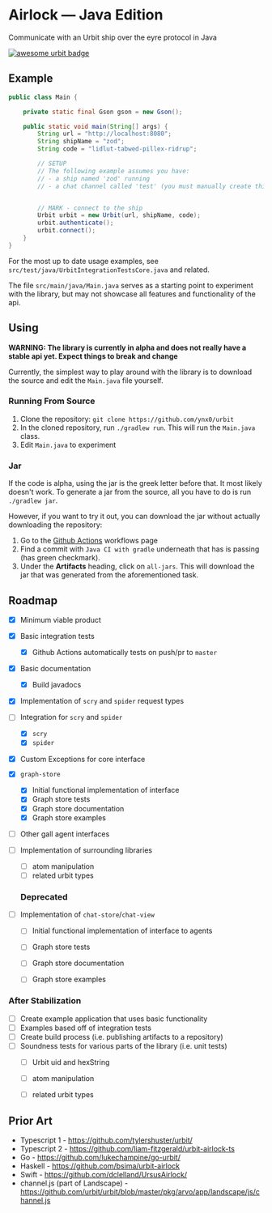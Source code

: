 # Airlock — Java Edition

Communicate with an Urbit ship over the eyre protocol in Java

[![awesome urbit badge](https://img.shields.io/badge/~-awesome%20urbit-lightgrey)](https://github.com/urbit/awesome-urbit)

## Example
```java
public class Main {

	private static final Gson gson = new Gson();

	public static void main(String[] args) {
		String url = "http://localhost:8080";
		String shipName = "zod";
		String code = "lidlut-tabwed-pillex-ridrup";

		// SETUP
        // The following example assumes you have:
        // - a ship named 'zod' running
        // - a chat channel called 'test' (you must manually create this)


        // MARK - connect to the ship
		Urbit urbit = new Urbit(url, shipName, code);
        urbit.authenticate();
		urbit.connect();
	}
}

```

For the most up to date usage examples, see `src/test/java/UrbitIntegrationTestsCore.java` and related.

The file `src/main/java/Main.java` serves as a starting point to experiment with the library, 
but may not showcase all features and functionality of the api. 




## Using

**WARNING: The library is currently in alpha and does not really have a stable api yet. Expect things to break and change**

Currently, the simplest way to play around with the library is to download the source and edit the `Main.java` file yourself.

### Running From Source
1. Clone the repository: `git clone https://github.com/ynx0/urbit`
2. In the cloned repository, run `./gradlew run`. This will run the `Main.java` class.
3. Edit `Main.java` to experiment

### Jar
If the code is alpha, using the jar is the greek letter before that. It most likely doesn't work.
To generate a jar from the source, all you have to do is run `./gradlew jar`.

However, if you want to try it out, you can download the jar without actually downloading the repository:
1. Go to the [Github Actions](https://github.com/ynx0/urbit/actions) workflows page
2. Find a commit with `Java CI with gradle` underneath that has is passing (has green checkmark).
3. Under the **Artifacts** heading, click on `all-jars`. This will download the jar that was generated from the aforementioned task.





## Roadmap

- [x] Minimum viable product
- [x] Basic integration tests
    - [x] Github Actions automatically tests on push/pr to `master`
- [x] Basic documentation
    - [x] Build javadocs
- [x] Implementation of `scry` and `spider` request types
- [ ] Integration for `scry` and `spider`
    - [x] `scry`
    - [x] `spider`
- [x] Custom Exceptions for core interface 

- [x] `graph-store`
    - [x] Initial functional implementation of interface 
    - [x] Graph store tests
    - [x] Graph store documentation
    - [x] Graph store examples

- [ ] Other gall agent interfaces

- [ ] Implementation of surrounding libraries
  - [ ] atom manipulation
  - [ ] related urbit types

  ### Deprecated
- [ ] Implementation of `chat-store`/`chat-view`
  - [ ] Initial functional implementation of interface to agents
  - [ ] Graph store tests
  - [ ] Graph store documentation
  - [ ] Graph store examples



### After Stabilization
- [ ] Create example application that uses basic functionality
- [ ] Examples based off of integration tests
- [ ] Create build process (i.e. publishing artifacts to a repository)
- [ ] Soundness tests for various parts of the library (i.e. unit tests)
    - [ ] Urbit uid and hexString
    - [ ] atom manipulation
    - [ ] related urbit types





## Prior Art
- Typescript 1 - https://github.com/tylershuster/urbit/
- Typescript 2 - https://github.com/liam-fitzgerald/urbit-airlock-ts
- Go - https://github.com/lukechampine/go-urbit/
- Haskell - https://github.com/bsima/urbit-airlock
- Swift - https://github.com/dclelland/UrsusAirlock/
- channel.js (part of Landscape) - https://github.com/urbit/urbit/blob/master/pkg/arvo/app/landscape/js/channel.js
